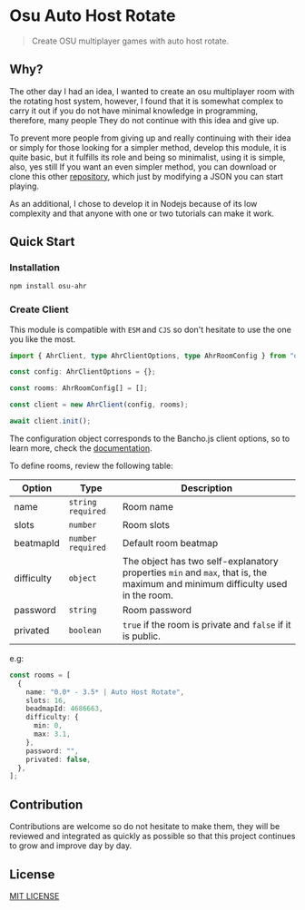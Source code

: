 # Osu Auto Host Rotate

> Create OSU multiplayer games with auto host rotate.

## Why?

The other day I had an idea, I wanted to create an osu multiplayer room with the rotating host system, however, I found that it is somewhat complex to carry it out if you do not have minimal knowledge in programming, therefore, many people They do not continue with this idea and give up.

To prevent more people from giving up and really continuing with their idea or simply for those looking for a simpler method, develop this module, it is quite basic, but it fulfills its role and being so minimalist, using it is simple, also, yes still If you want an even simpler method, you can download or clone this other [repository](), which just by modifying a JSON you can start playing.

As an additional, I chose to develop it in Nodejs because of its low complexity and that anyone with one or two tutorials can make it work.

## Quick Start

### Installation

```bash
npm install osu-ahr
```

### Create Client

This module is compatible with `ESM` and `CJS` so don't hesitate to use the one you like the most.

```ts
import { AhrClient, type AhrClientOptions, type AhrRoomConfig } from "osu-ahr";

const config: AhrClientOptions = {};

const rooms: AhrRoomConfig[] = [];

const client = new AhrClient(config, rooms);

await client.init();
```

The configuration object corresponds to the Bancho.js client options, so to learn more, check the [documentation](https://bancho.js.org/).

To define rooms, review the following table:

| Option     | Type                | Description                                                                                                                   |
| ---------- | ------------------- | ----------------------------------------------------------------------------------------------------------------------------- |
| name       | `string` `required` | Room name                                                                                                                     |
| slots      | `number`            | Room slots                                                                                                                    |
| beatmapId  | `number` `required` | Default room beatmap                                                                                                          |
| difficulty | `object`            | The object has two self-explanatory properties `min` and `max`, that is, the maximum and minimum difficulty used in the room. |
| password   | `string`            | Room password                                                                                                                 |
| privated   | `boolean`           | `true` if the room is private and `false` if it is public.                                                                    |

e.g:

```ts
const rooms = [
  {
    name: "0.0* - 3.5* | Auto Host Rotate",
    slots: 16,
    beadmapId: 4686663,
    difficulty: {
      min: 0,
      max: 3.1,
    },
    password: "",
    privated: false,
  },
];
```

## Contribution

Contributions are welcome so do not hesitate to make them, they will be reviewed and integrated as quickly as possible so that this project continues to grow and improve day by day.

## License

[MIT LICENSE](https://github.com/kasu-ga/osu-ahr/blob/main/LICENSE.md)
